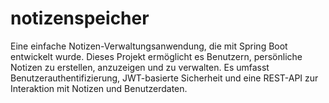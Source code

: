 # notizenspeicher
Eine einfache Notizen-Verwaltungsanwendung, die mit Spring Boot entwickelt wurde. Dieses Projekt ermöglicht es Benutzern, persönliche Notizen zu erstellen, anzuzeigen und zu verwalten. Es umfasst Benutzerauthentifizierung, JWT-basierte Sicherheit und eine REST-API zur Interaktion mit Notizen und Benutzerdaten.

